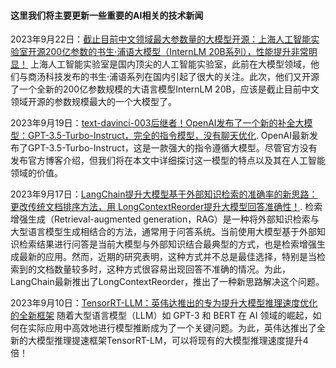 #### 这里我们将主要更新一些重要的AI相关的技术新闻

2023年9月22日：[截止目前中文领域最大参数量的大模型开源：上海人工智能实验室开源200亿参数的书生·浦语大模型（InternLM 20B系列），性能提升非常明显！](https://www.datalearner.com/blog/1051695354584871)
上海人工智能实验室是国内顶尖的人工智能实验室，此前在大模型领域，他们与商汤科技发布的书生·浦语系列在国内引起了很大的关注。此次，他们又开源了一个全新的200亿参数规模的大语言模型InternLM 20B，应该是截止目前中文领域开源的参数规模最大的一个大模型了。

2023年9月19日：[text-davinci-003后继者！OpenAI发布了一个新的补全大模型：GPT-3.5-Turbo-Instruct，完全的指令模型，没有聊天优化](https://www.datalearner.com/blog/1051695088184015).
OpenAI最新发布了GPT-3.5-Turbo-Instruct，这是一款强大的指令遵循大模型。尽管官方没有发布官方博客介绍，但我们将在本文中详细探讨这一模型的特点以及其在人工智能领域的价值。

2023年9月17日：[LangChain提升大模型基于外部知识检索的准确率的新思路：更改传统文档排序方法，用 LongContextReorder提升大模型回答准确性！](https://www.datalearner.com/blog/1051694962004895).
检索增强生成（Retrieval-augmented generation，RAG）是一种将外部知识检索与大型语言模型生成相结合的方法，通常用于问答系统。当前使用大模型基于外部知识检索结果进行问答是当前大模型与外部知识结合最典型的方式，也是检索增强生成最新的应用。然而，近期的研究表明，这种方式并不总是最佳选择，特别是当检索到的文档数量较多时，这种方式很容易出现回答不准确的情况。为此，LangChain最新推出了LongContextReorder，推出了一种新思路解决这个问题。

2023年9月10日：[TensorRT-LLM：英伟达推出的专为提升大模型推理速度优化的全新框架](https://www.datalearner.com/blog/1051694310279358)
随着大型语言模型（LLM）如 GPT-3 和 BERT 在 AI 领域的崛起，如何在实际应用中高效地进行模型推断成为了一个关键问题。为此，英伟达推出了全新的大模型推理提速框架TensorRT-LM，可以将现有的大模型推理速度提升4倍！
